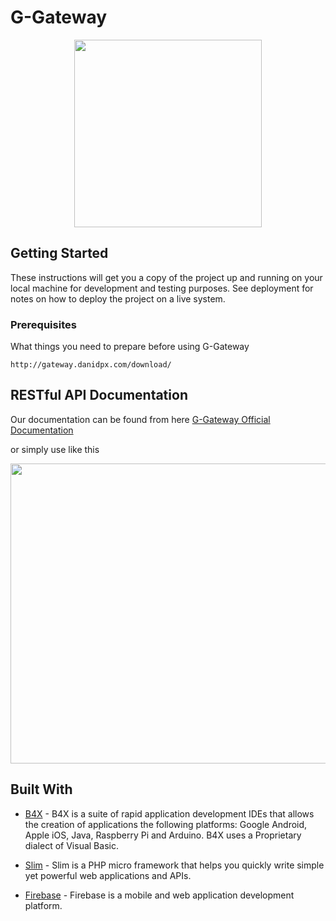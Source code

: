 # G-Gateway

<p align="center">
  <img width="300" height="300" src="http://gateway.danidpx.com/images/favicon.png">
</p>

## Getting Started

These instructions will get you a copy of the project up and running on your local machine for development and testing purposes. See deployment for notes on how to deploy the project on a live system.

### Prerequisites

What things you need to prepare before using G-Gateway

```
http://gateway.danidpx.com/download/
```
## RESTful API Documentation

Our documentation can be found from here
[G-Gateway Official Documentation](https://ggateway.docs.apiary.io/)

or simply use like this

<p align="center">
  <img width="1113" height="480" src="http://gateway.danidpx.com/images/postman.png">
</p>

## Built With

* [B4X](http://www.b4x.com/) - B4X is a suite of rapid application development IDEs that allows the creation of applications the following platforms: Google Android, Apple iOS, Java, Raspberry Pi and Arduino. B4X uses a Proprietary dialect of Visual Basic.

* [Slim](https://www.slimframework.com/) - Slim is a PHP micro framework that helps you quickly write simple yet powerful web applications and APIs.

* [Firebase](https://firebase.google.com/) - Firebase is a mobile and web application development platform.
